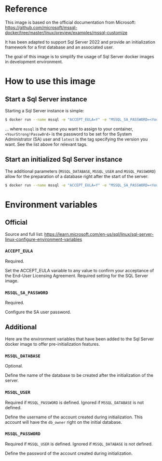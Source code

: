 # Reference

This image is based on the official documentation from Microsoft:
https://github.com/microsoft/mssql-docker/tree/master/linux/preview/examples/mssql-customize

It has been adapted to support Sql Server 2022 and provide an initialization framework for a first database and an associated user.

The goal of this image is to simplify the usage of Sql Server docker images in development environment.

# How to use this image

## Start a Sql Server instance

Starting a Sql Server instance is simple:

```bash
$ docker run --name mssql -e "ACCEPT_EULA=Y" -e "MSSQL_SA_PASSWORD=<YourStrong!Passw0rd>" -p 1433:1433 -d mssql-initialized:latest
```

... where `mssql` is the name you want to assign to your container, `<YourStrong!Passw0rd>` is the password to be set for the System Administrator (SA) user and `latest` is the tag specifying the version you want. See the list above for relevant tags.

## Start an initialized Sql Server instance

The additional parameters (`MSSQL_DATABASE`, `MSSQL_USER` and `MSSQL_PASSWORD`) allow for the preparation of a database right after the start of the server:

```bash
$ docker run --name mssql -e "ACCEPT_EULA=Y" -e "MSSQL_SA_PASSWORD=<YourStrong!Passw0rd>" -e "MSSQL_DATABASE=HelloWorld" -e "MSSQL_USER=hello" -e "MSSQL_PASSWORD=World!Passw0rd" -p 1433:1433 -d mssql-initialized:latest
```

# Environment variables

## Official

Source and full list: https://learn.microsoft.com/en-us/sql/linux/sql-server-linux-configure-environment-variables

### `ACCEPT_EULA`

Required.

Set the ACCEPT_EULA variable to any value to confirm your acceptance of the End-User Licensing Agreement. Required setting for the SQL Server image.

### `MSSQL_SA_PASSWORD`

Required.

Configure the SA user password.

## Additional

Here are the environment variables that have been added to the Sql Server docker image to offer pre-initialization features.

### `MSSQL_DATABASE`

Optional.

Define the name of the database to be created after the initialization of the server.

### `MSSQL_USER`

Required if `MSSQL_PASSWORD` is defined. Ignored if `MSSQL_DATABASE` is not defined.

Define the username of the account created during initialization. This account will have the `db_owner` right on the initial database.

### `MSSQL_PASSWORD`

Required if `MSSQL_USER` is defined. Ignored if `MSSQL_DATABASE` is not defined.

Define the password of the account created during initialization.
